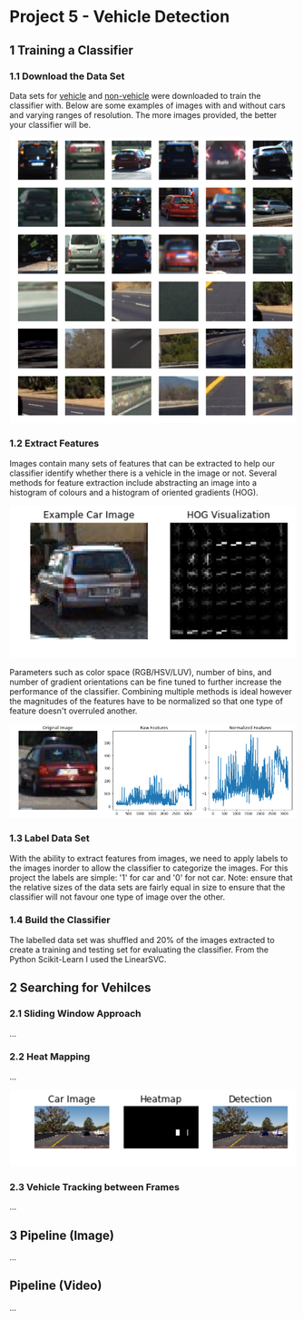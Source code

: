 # Project 5 - Vehicle Detection
## 1 Training a Classifier

### 1.1 Download the Data Set
Data sets for [vehicle](https://s3.amazonaws.com/udacity-sdc/Vehicle_Tracking/vehicles.zip) and [non-vehicle](https://s3.amazonaws.com/udacity-sdc/Vehicle_Tracking/non-vehicles.zip) were downloaded to train the classifier with. Below are some examples of images with and without cars and varying ranges of resolution. The more images provided, the better your classifier will be.

<p align="center">
 <img src="./res/images/data_set.png" width=550>
</p>

### 1.2 Extract Features
Images contain many sets of features that can be extracted to help our classifier identify whether there is a vehicle in the image or not. Several methods for feature extraction include abstracting an image into a histogram of colours and a histogram of oriented gradients (HOG). 

<p align="center">
 <img src="./res/images/hog_feature.png" width=550>
</p>

Parameters such as color space (RGB/HSV/LUV), number of bins, and number of gradient orientations can be fine tuned to further increase the performance of the classifier. Combining multiple methods is ideal however the magnitudes of the features have to be normalized so that one type of feature doesn't overruled another.

<p align="center">
 <img src="./res/images/normalize_data.png" width=550>
</p>

### 1.3 Label Data Set
With the ability to extract features from images, we need to apply labels to the images inorder to allow the classifier to categorize the images. For this project the labels are simple: '1' for car and '0' for not car. Note: ensure that the relative sizes of the data sets are fairly equal in size to ensure that the classifier will not favour one type of image over the other.

### 1.4 Build the Classifier
The labelled data set was shuffled and 20% of the images extracted to create a training and testing set for evaluating the classifier. From the Python Scikit-Learn I used the LinearSVC.

## 2 Searching for Vehilces
### 2.1 Sliding Window Approach
...

### 2.2 Heat Mapping
...

<p align="center">
 <img src="./res/images/heatmap.png" width=550>
</p>

### 2.3 Vehicle Tracking between Frames
...

## 3 Pipeline (Image)
...


## Pipeline (Video)
...





 


